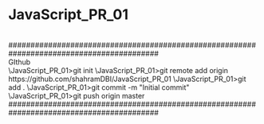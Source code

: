 # JavaScript_PR_01
<br>
##########################################################################################
<br>
GIthub
<br>
\JavaScript_PR_01>git init
\JavaScript_PR_01>git remote add origin https://github.com/shahramDBI/JavaScript_PR_01
\JavaScript_PR_01>git add .
\JavaScript_PR_01>git commit -m "Initial commit"
\JavaScript_PR_01>git push origin master
##########################################################################################

